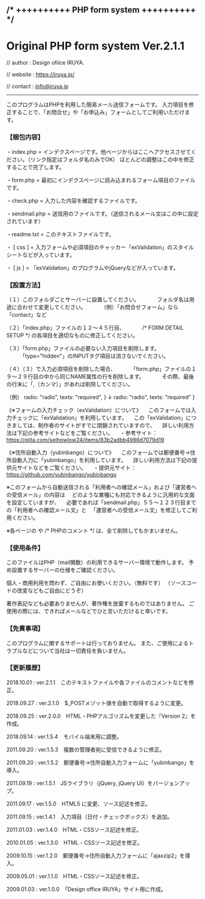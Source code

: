 ## /* ++++++++++ PHP form system ++++++++++ */

# Original PHP form system Ver.2.1.1

// author :  Design ofiice IRUYA.

// website : https://iruya.jp/

// contact : info@iruya.jp

***


このプログラムはPHPを利用した簡易メール送信フォームです。
入力項目を修正することで、「お問合せ」や「お申込み」フォームとしてご利用いただけます。


### 【梱包内容】

 ・index.php = インデクスページです。他ページからはここへアクセスさせてください。（リンク指定はフォルダ名のみでOK）
   ほとんどの調整はこの中を修正することで完了します。

 ・form.php = 最初にインデクスページに読み込まれるフォーム項目のファイルです。

 ・check.php = 入力した内容を確認するファイルです。

 ・sendmail.php = 送信用のファイルです。（送信されるメール文はこの中に設定されています）

 ・readme.txt = このテキストファイルです。

 ・ [ css ] = 入力フォームや必須項目のチャッカー「exValidation」のスタイルシートなどが入っています。

 ・ [  js ] = 「exValidation」のプログラムやjQueryなどが入っています。


### 【設置方法】

（１）このフォルダごとサーバーに設置してください。
　　　フォルダ名は用途に合わせて変更してください。
　　　（例）「お問合せフォーム」なら「contact」など
 
（２）「index.php」ファイルの１２〜４５行目、
　　　/* FORM DETAIL SETUP */ の各項目を適切なものに修正してください。

（３）「form.php」ファイルの必要ない入力項目を削除します。
　　　「type="hidden"」のINPUTタグ項目は消さないでください。

（４）（３）で入力必須項目を削除した場合、
　　　「form.php」ファイルの１９〜２９行目の中から同じNAME属性の行を削除します。
　　　その際、最後の行末に「,（カンマ）」があれば削除してください。

 （例）
    radio: "radio",
    texts: "required",
    }
     ↓
    radio: "radio",
    texts: "required"
    }

《※フォームの入力チェック（exValidation）について》
　このフォームでは入力チェックに「exValidation」を利用しています。
　この「exValidation」につきましては、制作者のサイトがすでに閉鎖されていますので、
　詳しい利用方法は下記の参考サイトなどをご覧ください。
　・参考サイト：https://qiita.com/seihowlow24/items/83b2adbb4986d7079d19

《※住所自動入力（yubinbango）について》
　このフォームでは郵便番号->住所自動入力に「yubinbango」を利用しています。
　詳しい利用方法は下記の提供元サイトなどをご覧ください。
　・提供元サイト：https://github.com/yubinbango/yubinbango

※このフォームから自動送信される「利用者への確認メール」および「運営者への受信メール」の内容は
　どのような業種にも対応できるように汎用的な文面を設定していますが、
　必要であれば「sendmail.php」５５〜１２３行目までの「利用者への確認メール文」と
　「運営者への受信メール文」を修正してご利用ください。

※各ページの <!-- HTMLコメント --> や /* PHPのコメント */ は、全て削除してもかまいません。


### 【使用条件】

このファイルはPHP（mail関数）の利用できるサーバー環境で動作します。
予め設置するサーバーの仕様をご確認ください。

個人・商用利用を問わず、ご自由にお使いください。（無料です）
（ソースコードの改変などもご自由にどうぞ）

著作表記なども必要ありませんが、著作権を放棄するものではありません。
ご使用の際には、できればメールなどでひと言いただけると幸いです。


### 【免責事項】

このプログラムに関するサポートは行っておりません。
また、ご使用によるトラブルなどについて当社は一切責任を負いません。


### 【更新履歴】

2018.10.01 : ver.2.1.1　このテキストファイルや各ファイルのコメントなどを修正。

2018.09.27 : ver.2.1.0　$_POSTメゾット値を自動で取得するように変更。

2018.09.25 : ver.2.0.0　HTML・PHPアルゴリズムを変更した『Version 2』を作成。

2018.09.14 : ver.1.5.4　モバイル端末用に調整。

2011.09.20 : ver.1.5.3　複数の管理者宛に受信できるように修正。

2011.09.20 : ver.1.5.2　郵便番号->住所自動入力フォームに「yubinbango」を導入。

2011.09.19 : ver.1.5.1　JSライブラリ（jQuery, jQuery UI）をバージョンアップ。

2011.09.17 : ver.1.5.0　HTML5 に変更、ソース記述を修正。

2011.09.15 : ver.1.4.1　入力項目（日付・チェックボックス）を追加。

2011.01.03 : ver.1.4.0　HTML・CSSソース記述を修正。

2010.01.05 : ver.1.3.0　HTML・CSSソース記述を修正。

2009.10.15 : ver.1.2.0　郵便番号->住所自動入力フォームに「ajaxzip2」を導入。

2009.05.01 : ver.1.1.0　HTML・CSSソース記述を修正。

2009.01.03 : ver.1.0.0　「Design office IRUYA」サイト用に作成。
